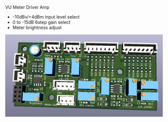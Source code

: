 VU Meter Driver Amp

* -10dBv/+4dBm input level select
* 0 to -15dB 6step gain select
* Meter brightness adjust

![board.png](board.png)